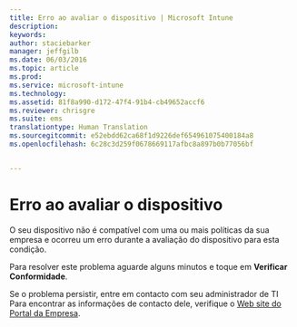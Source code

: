 ```yaml
---
title: Erro ao avaliar o dispositivo | Microsoft Intune
description: 
keywords: 
author: staciebarker
manager: jeffgilb
ms.date: 06/03/2016
ms.topic: article
ms.prod: 
ms.service: microsoft-intune
ms.technology: 
ms.assetid: 81f8a990-d172-47f4-91b4-cb49652accf6
ms.reviewer: chrisgre
ms.suite: ems
translationtype: Human Translation
ms.sourcegitcommit: e52ebdd62ca68f1d9226def654961075400184a8
ms.openlocfilehash: 6c28c3d259f0678669117afbc8a897b0b77056bf


---
```



# Erro ao avaliar o dispositivo
O seu dispositivo não é compatível com uma ou mais políticas da sua empresa e ocorreu um erro durante a avaliação do dispositivo para esta condição.

Para resolver este problema aguarde alguns minutos e toque em **Verificar Conformidade**.

Se o problema persistir, entre em contacto com seu administrador de TI Para encontrar as informações de contacto dele, verifique o [Web site do Portal da Empresa](http://portal.manage.microsoft.com).




<!--HONumber=Jun16_HO4-->


